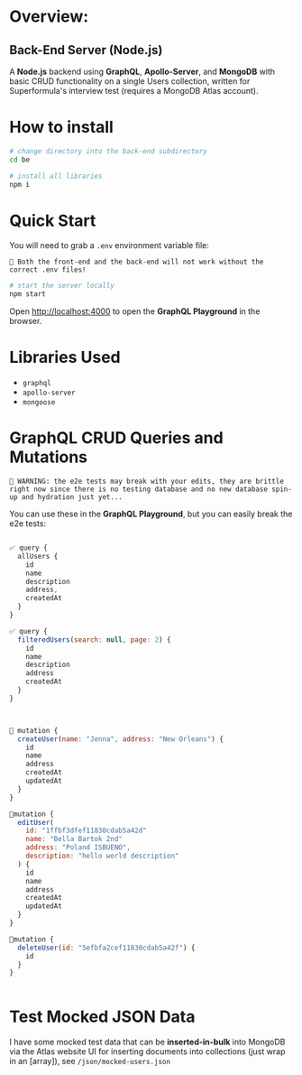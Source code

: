 # Overview: 
## Back-End Server (Node.js)

A **Node.js** backend using **GraphQL**, **Apollo-Server**, and **MongoDB** with basic CRUD functionality on a single Users collection, written for Superformula's interview test (requires a MongoDB Atlas account).

# How to install

```sh
# change directory into the back-end subdirectory
cd be

# install all libraries
npm i
```

# Quick Start

You will need to grab a `.env` environment variable file:
```
🛑 Both the front-end and the back-end will not work without the correct .env files!
```

```sh
# start the server locally
npm start
```

Open [http://localhost:4000](http://localhost:4000) to open the **GraphQL Playground** in the browser.

# Libraries Used

- `graphql`
- `apollo-server`
- `mongoose`

# GraphQL CRUD Queries and Mutations
```
🛑 WARNING: the e2e tests may break with your edits, they are brittle right now since there is no testing database and no new database spin-up and hydration just yet...
```

You can use these in the **GraphQL Playground**, but you can easily break the e2e tests:
```js

✅ query {
  allUsers {
    id
    name
    description
    address,
    createdAt
  }
}

✅ query {
  filteredUsers(search: null, page: 2) {
    id
    name
    description
    address
    createdAt
  }
}



🛑 mutation {
  createUser(name: "Jenna", address: "New Orleans") {
    id
    name
    address
    createdAt
    updatedAt
  }
}

🛑mutation {
  editUser(
    id: "1ffbf3dfef11830cdab5a42d"
    name: "Bella Bartok 2nd"
    address: "Poland ISBUENO",
    description: "hello world description"
  ) {
    id
    name
    address
    createdAt
    updatedAt
  }
}

🛑mutation {
  deleteUser(id: "5efbfa2cef11830cdab5a42f") {
    id
  }
}



```

# Test Mocked JSON Data 

I have some mocked test data that can be **inserted-in-bulk** into MongoDB via the Atlas website UI for inserting documents into collections (just wrap in an [array]), see `/json/mocked-users.json`

